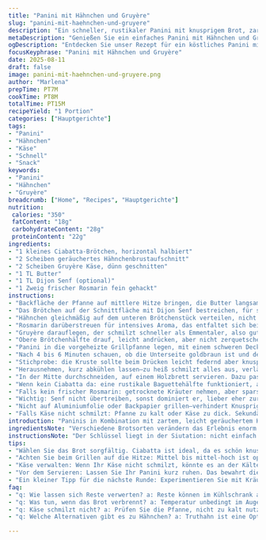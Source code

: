 ```yaml
---
title: "Panini mit Hähnchen und Gruyère"
slug: "panini-mit-haehnchen-und-gruyere"
description: "Ein schneller, rustikaler Panini mit knusprigem Brot, zartem Hähnchenaufschnitt und würzigem Gruyère Käse. Leicht modifizierte Zutaten sorgen für frische Aromen und ein cremiges Mundgefühl. Die Zubereitung erfordert kein spezielles Equipment außer einer Grillpfanne oder Panini-Maschine. Wichtig ist das Erkennen des perfekten Schmelzgrades des Käses und die goldbraune Kruste des Brotes."
metaDescription: "Genießen Sie ein einfaches Panini mit Hähnchen und Gruyère, perfekt für schnelle Mahlzeiten, voller Aromen und knusprigen Texturen."
ogDescription: "Entdecken Sie unser Rezept für ein köstliches Panini mit Hähnchen und Gruyère, schnell zubereitet und vollgepackt mit Geschmack."
focusKeyphrase: "Panini mit Hähnchen und Gruyère"
date: 2025-08-11
draft: false
image: panini-mit-haehnchen-und-gruyere.png
author: "Marlena"
prepTime: PT7M
cookTime: PT8M
totalTime: PT15M
recipeYield: "1 Portion"
categories: ["Hauptgerichte"]
tags:
- "Panini"
- "Hähnchen"
- "Käse"
- "Schnell"
- "Snack"
keywords:
- "Panini"
- "Hähnchen"
- "Gruyère"
breadcrumb: ["Home", "Recipes", "Hauptgerichte"]
nutrition: 
 calories: "350"
 fatContent: "18g"
 carbohydrateContent: "28g"
 proteinContent: "22g"
ingredients:
- "1 kleines Ciabatta-Brötchen, horizontal halbiert"
- "2 Scheiben geräuchertes Hähnchenbrustaufschnitt"
- "2 Scheiben Gruyère Käse, dünn geschnitten"
- "1 TL Butter"
- "1 TL Dijon Senf (optional)"
- "1 Zweig frischer Rosmarin fein gehackt"
instructions:
- "Backfläche der Pfanne auf mittlere Hitze bringen, die Butter langsam schmelzen lassen—riechbar an nussigem Aroma."
- "Das Brötchen auf der Schnittfläche mit Dijon Senf bestreichen, für subtile Schärfe und Feuchtigkeit, die austrocknet man schnell sonst."
- "Hähnchen gleichmäßig auf dem unteren Brötchenstück verteilen, nicht übereinander stapeln—sonst wird der Panini matschig, besser dünne Lagen."
- "Rosmarin darüberstreuen für intensives Aroma, das entfaltet sich beim Grillen herrlich."
- "Gruyère darauflegen, der schmilzt schneller als Emmentaler, also gut beobachten."
- "Obere Brötchenhälfte drauf, leicht andrücken, aber nicht zerquetschen, damit die Luft zirkuliert und die Kruste knusprig wird."
- "Panini in die vorgeheizte Grillpfanne legen, mit einem schweren Deckel oder Spachtel leicht pressen, das Geräusch des Bratens klingt jetzt intensiver."
- "Nach 4 bis 6 Minuten schauen, ob die Unterseite goldbraun ist und der Käse sichtbar zu schmelzen beginnt. Umdrehen, wieder leicht pressen für weitere 2 bis 3 Minuten."
- "Stichprobe: die Kruste sollte beim Drücken leicht federnd aber knusprig sein, der Käse sich zäh und cremig anfühlen."
- "Herausnehmen, kurz abkühlen lassen—zu heiß schmilzt alles aus, verläuft, kein hübsches Bild."
- "In der Mitte durchschneiden, auf einem Holzbrett servieren. Dazu passen knackige Karotten- oder Selleriesticks. Rohes Gemüse balanciert die Cremigkeit perfekt."
- "Wenn kein Ciabatta da: eine rustikale Baguettehälfte funktioniert, aber dünner. Alternativ Vollkornbrot für stärkeren Biss, allerdings weniger elastisch."
- "Falls kein frischer Rosmarin: getrocknete Kräuter nehmen, aber sparsam, da intensiver. Frische Blätter im Sandwich vermeiden, können zu bitter werden."
- "Wichtig: Senf nicht übertreiben, sonst dominiert er, lieber eher zurückhaltend."
- "Nicht auf Aluminiumfolie oder Backpapier grillen—verhindert Knusprigkeit, macht Brotboden feucht."
- "Falls Käse nicht schmilzt: Pfanne zu kalt oder Käse zu dick. Sekundäranwärmen mit Deckel kann helfen."
introduction: "Paninis in Kombination mit zartem, leicht geräuchertem Hähnchen und cremigem Gruyère sind weit mehr als nur belegte Brote. Die Herausforderung liegt darin, dass das Brot knusprig wird, der Käse aber schön schmilzt ohne alles dahin zu schmelzen. Dabei hilft es, die Hitze niedrig bis mittel einzustellen und das Brötchen leicht zu buttern. Rosmarin sorgt für den kleinen aromatischen Kick. Keine Sorge, falls kein Panini-Grill vorhanden, eine gute Grillpfanne oder sogar eine Gusseisenpfanne tut’s auch. Seit ich gelernt habe, die einzelnen Komponenten in der richtigen Reihenfolge zu schichten und genau auf die optische und akustische Rückmeldung zu achten, ist der Panini immer ein Erfolg – mal sieht man das Blubbern vom Käse, mal hört das Knistern der Kruste."
ingredientsNote: "Verschiedene Brotsorten verändern das Erlebnis enorm. Ein zu dichtes Brot macht's schwer mit dem schmelzen, ein zu leichtes trocknet schnell aus. Hähnchen ist eine Alternative zu klassischem Schinken, bringt weniger Salz und mehr zarte Textur. Gruyère ist schmelzfreudiger als andere Käse. Beim Kräuter-Einsatz lieber zurückhaltend sein, sonst erschlägt das Aroma andere Nuancen. Butter nimmt die Hitze auf und hilft, das Brot gleichmäßig braun werden zu lassen. Einfach mal mit Olivenöl experimentieren – aber Vorsicht, das kann schnell verbrennen."
instructionsNote: "Der Schlüssel liegt in der Siutation: nicht einfach Zeit nehmen, sondern die Signale lesen. Wenn das Brot anfängt, den typischen Duft von geröstetem Mehl zu verströmen und das Knistern hörbar wird, ist die Kruste fast fertig. Der Käse muss am Rand geschmolzen sein, aber darf nicht komplett auslaufen. Das andrücken sorgt für gleichmäßigen Druck und besseres Ergebnis, ohne Sauerei. Umdrehen vorsichtig, lieber mit Spatel und ruhiger Hand. Nach dem Dämpfen im geschlossenem Zustand lieber kurz rausnehmen und abkühlen lassen, sonst verbrennt man sich schnell, und der Käse läuft beim Schneiden heraus. Ein paar kleine Tricks aus Erfahrung, die man nur durchs Machen lernt."
tips:
- "Wählen Sie das Brot sorgfältig. Ciabatta ist ideal, da es schön knusprig wird. Alternativen wie Baguette oder rustikales Vollkornbrot funktionieren ebenfalls, aber die Textur ändert sich. Zu dichtes Brot trocknet schnell aus; zu leichtes wird matschig. Hähnchen kann durch Truthahn ersetzt werden für zartere Textur. Gruyère schmilzt hervorragend, probieren Sie Emmentaler als Alternative. Senf? Sparsam verwenden, sonst übertönt er andere Aromen."
- "Achten Sie beim Grillen auf die Hitze: Mittel bis mittel-hoch ist optimal. Zu hohe Temperaturen verbrennen schnell die Butter. Das Knistern beim Braten ist ein gutes Zeichen. Wenn der Duft von geröstetem Brot durch die Küche zieht, ist das Brot fast bereit. Druck langsam ausüben, um eine gleichmäßige Kruste zu erhalten, aber nicht zu viel drücken. Das Brot sollte leicht federnd sein, Die Kruste muss goldbraun werden. Wenn die Oberseite anfängt, blubbern, Käse schmilzt, sind Sie auf dem richtigen Weg."
- "Käse verwalten: Wenn Ihr Käse nicht schmilzt, könnte es an der Kälte der Pfanne liegen. Oben zu dick? Dünner schneiden. Eine Abdeckung nutzen, wenn der Käse nicht sichtbar schmilzt. Wenn das Brot matschig wird, liegt es oft an der Feuchtigkeit des Hähnchens oder des Käses. Versuchen Sie, das Sandwich nicht zu schwer zu belegen. Hähnchen in dünnen Lagen auftragen hilft enorm; weniger ist mehr."
- "Vor dem Servieren: Lassen Sie Ihr Panini kurz ruhen. Das bewahrt die Füllung und vermeidet ein unordentliches Schneiden. Wenn es zu heiß ist, wird der Käse unkontrollierbar. Das nicht zu unterschätzen. Ein scharfes Messer erleichtert das Schneiden. Servieren Sie das Sandwich auf einem Holzbrett für eine rustikale Präsentation. Knackiges Gemüse als Beilage bringt frischen Biss und balanciert die Cremigkeit des Käses gut aus."
- "Ein kleiner Tipp für die nächste Runde: Experimentieren Sie mit Kräutern. Frischer Rosmarin ist exzellent, aber getrocknete Kräuter unbedingt sparsam verwenden. In kleinen Mengen entfalten sie das Aroma, ohne andere Geschmäcker zu überdecken. Falls kein Rosmarin da ist, probieren Sie italienische Gewürzmischungen für einen anderen Akzent. Ein gutes Öl kann auch anstelle von Butter gut funktionieren, wenn Sie es mögen. Achten Sie dabei auf die Temperatur, das kann schnell brennen."
faq:
- "q: Wie lassen sich Reste verwerten? a: Reste können im Kühlschrank aufbewahrt werden. Am besten in einer luftdichten Box. Wieder aufwärmen in der Pfanne für beste Resultate. Knusprigkeit bleibt erhalten. Printen oder in der Mikrowelle ist weniger ideal – macht das Brot weich."
- "q: Was tun, wenn das Brot verbrennt? a: Temperatur unbedingt im Auge behalten. Zu hohe Hitze schafft schnell verbranntes Brot. Lieber die Hitze etwas reduzieren. Pfanne vorheizen, dann auf mittlerer Temperatur arbeiten. Falls das Brot schon angebrannt ist, Alternativen von Sandwich-Bar bei der nächsten Runde überlegen."
- "q: Käse schmilzt nicht? a: Prüfen Sie die Pfanne, nicht zu kalt nutzen. Käse zu dick schneiden. Experimentieren mit verschiedenen Käsesorten kann helfen. Emmentaler oder junger Bergkäse ist schmelzfreudiger. Ansonsten decken, das kann helfen beim Schmelzen von Käse."
- "q: Welche Alternativen gibt es zu Hähnchen? a: Truthahn ist eine Option, mit anderem Geschmack. Vegetarisch? Geräucherter Tofu kann verwendet werden, aber Käse schmilzt nicht gleich gut. Die Textur ist anders. Auch das Brotteig variieren verstärkt die Konsistenz und sorgt für neue Erlebnisse."

---
```


